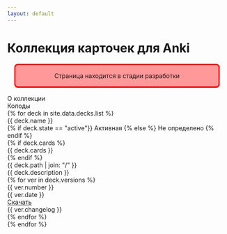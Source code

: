 ```yaml
---
layout: default
---
```


<h1>Коллекция карточек для Anki</h1>

<div style="border: 3px solid red; border-radius: 8px; background-color: #f99; text-align: center; margin: 16px; padding: 16px">
Страница находится в стадии разработки
</div>

<section>
<div class="header">О коллекции</div>
</section>

<section id="deck-list">
<div class="header">Колоды</div>
<div class="deck-list">
{% for deck in site.data.decks.list %}
	<div class="deck">
      <div class="name">{{ deck.name }}</div>
      <div class="panel">
	    <div class="state">
        {% if deck.state == "active"}}
	      Активная
	    {% else %}
	      Не определено
	    {% endif %}
        </div>
	    {% if deck.cards %}
	      <div class="cards-num">{{ deck.cards }}</div>
	    {% endif %}
	    <div class="path">{{ deck.path | join: "/" }}</div>
	  </div>
	  <div class="description">{{ deck.description }}</div>
	  <div class="versions">
	  {% for ver in deck.versions %}
	    <div class="ver">
		  <div class="panel">
		    <div class="number">{{ ver.number }}</div>
		    <div class="date">{{ ver.date }}</div>
		    <div class="download">
		      <a href="{{ site.baseurl }}/{{ ver.file }}">Скачать</a>
            </div>
		  </div>
		  <div class="changelog">{{ ver.changelog }}</div>
		</div>
	  {% endfor %}
	  </div>
	</div>
</div>
{% endfor %}
</section>
